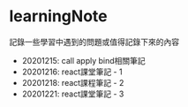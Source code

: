# learningNote   
記錄一些學習中遇到的問題或值得記錄下來的內容

- 20201215: call apply bind相關筆記
- 20201216: react課堂筆記 - 1
- 20201218: react課程筆記 - 2
- 20201221: react課堂筆記 - 3